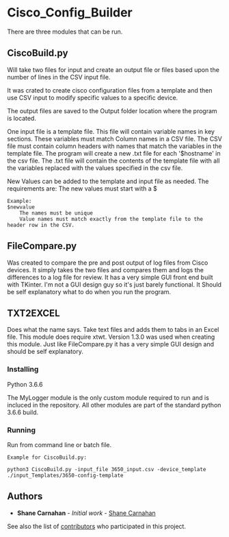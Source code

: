# Cisco_Config_Builder
There are three modules that can be run.

## CiscoBuild.py 

Will take two files for input and create an output file or files based upon the number of lines in 
the CSV input file.

It was crated to create cisco configuration files from a template and then use CSV input to modify specific values
to a specific device.

The output files are saved to the Output folder location where the program is located. 

One input file is a template file. This file will contain variable names in key sections. These variables must match
Column names in a CSV file.
The CSV file must contain column headers with names that match the variables in the template file.
The program will create a new .txt file for each '$hostname' in the csv file. The .txt file will contain the contents
of the template file with all the variables replaced with the values specified in the csv file.

New Values can be added to the template and input file as needed. The requirements are:
    The new values must start with a $ 


```
Example:
$newvalue
    The names must be unique
    Value names must match exactly from the template file to the header row in the CSV.
```
## FileCompare.py
 
Was created to compare the pre and post output of log files from Cisco devices. It simply takes 
the two files and compares them and logs the differences to a log file for review. It has a very simple GUI front end
built with TKinter. I'm not a GUI design guy so it's just barely functional.
It Should be self explanatory what to do when you run the program. 

## TXT2EXCEL
Does what the name says. Take text files and adds them to tabs in an Excel file. 
This module does require xtwt. Version 1.3.0 was used when creating this module. 
Just like FileCompare.py it has a very simple GUI design and should be self explanatory. 

    
 ### Installing
 Python 3.6.6
 
 The MyLogger module is the only custom module required to run and is incluced in the repository. All other modules 
 are part of the standard python 3.6.6 build.
 
### Running
Run from command line or batch file.

```
Example for CiscoBuild.py:

python3 CiscoBuild.py -input_file 3650_input.csv -device_template ./input_Templates/3650-config-template

```
 ## Authors

* **Shane Carnahan** - *Initial work* - [Shane Carnahan](https://github.com/scarnahan1)

See also the list of [contributors](https://github.com/scarnahan1/Cisco_Config_Builder/contributors) who participated in this project.
